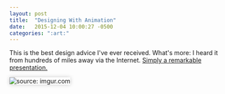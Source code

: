 ```yaml
---
layout: post
title:  "Designing With Animation"
date:   2015-12-04 10:00:27 -0500
categories: ":art:"
---
```


<p>This is the best design advice I've ever received. What's more: I heard it from hundreds of miles away via the Internet. <a href="https://www.youtube.com/embed/TMe0WnkF1Lc">Simply a remarkable presentation.</a></p>

<img  style="box-shadow: 0 0 10px rgba(0, 0, 0, .2);" src="http://i.imgur.com/WoNWkla.png" title="source: imgur.com" />
